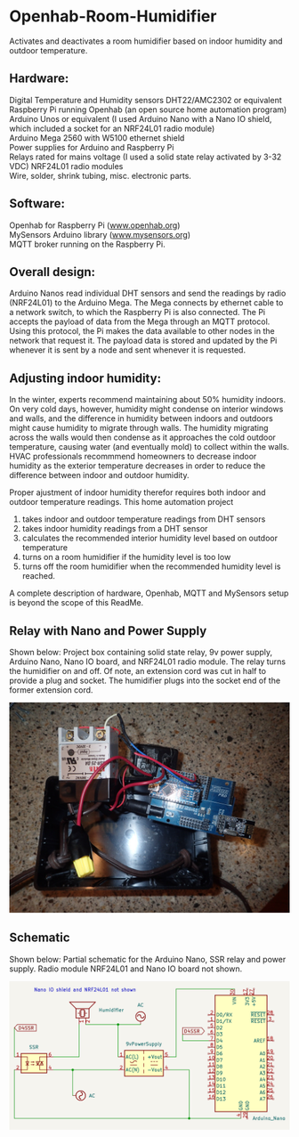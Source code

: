 # Openhab-Room-Humidifier
Activates and deactivates a room humidifier based on indoor humidity and outdoor temperature. 

## Hardware:
Digital Temperature and Humidity sensors DHT22/AMC2302 or equivalent  
Raspberry Pi running Openhab (an open source home automation program)  
Arduino Unos or equivalent (I used Arduino Nano with a Nano IO shield, which included a socket for an NRF24L01 radio module)  
Arduino Mega 2560 with W5100 ethernet shield  
Power supplies for Arduino and Raspberry Pi  
Relays rated for mains voltage (I used a solid state relay activated by 3-32 VDC)
NRF24L01 radio modules  
Wire, solder, shrink tubing, misc. electronic parts.  

## Software:
Openhab for Raspberry Pi (www.openhab.org)  
MySensors Arduino library (www.mysensors.org)  
MQTT broker running on the Raspberry Pi.  

## Overall design:
Arduino Nanos read individual DHT sensors and send the readings by radio (NRF24L01) to the Arduino Mega. The Mega connects by
ethernet cable to a network switch, to which the Raspberry Pi is also connected. The Pi accepts the payload of data from the Mega
through an MQTT protocol. Using this protocol, the Pi makes the data available to other nodes in the network that request it.
The payload data is stored and updated by the Pi whenever it is sent by a node and sent whenever it is requested. 

## Adjusting indoor humidity:
In the winter, experts recommend maintaining about 50% humidity indoors. On very cold days, however, humidity might condense
on interior windows and walls, and the difference in humidity between indoors and outdoors might cause humidity to migrate
through walls. The humidity migrating across the walls would then condense as it approaches the cold outdoor temperature, causing
water (and eventually mold) to collect within the walls. HVAC professionals recommmend homeowners to decrease indoor humidity as
the exterior temperature decreases in order to reduce the difference between indoor and outdoor humidity.

Proper ajustment of indoor humidity therefor requires both indoor and outdoor temperature readings. This home automation project
1) takes indoor and outdoor temperature readings from DHT sensors
2) takes indoor humidity readings from a DHT sensor
3) calculates the recommended interior humidity level based on outdoor temperature
4) turns on a room humidifier if the humidity level is too low
5) turns off the room humidifier when the recommended humidity level is reached.

A complete description of hardware, Openhab, MQTT and MySensors setup is beyond the scope of this ReadMe. 

## Relay with Nano and Power Supply
Shown below: Project box containing solid state relay, 9v power supply, Arduino Nano, Nano IO board, and NRF24L01 radio module. The relay
turns the humidifier on and off. Of note, an extension cord was cut in half to provide a plug and socket. The humidifier plugs into the
socket end of the former extension cord. 

![ProjectBox](/images/HmdfSwBox.JPG)

## Schematic
Shown below: Partial schematic for the Arduino Nano, SSR relay and power supply. Radio module NRF24L01 and Nano IO board not shown.

![HmdfSwSchematic](/images/HmdfSwSchematic.png)
